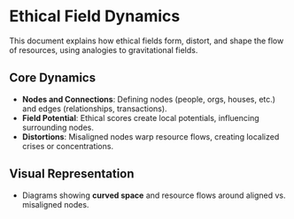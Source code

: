 # Ethical Field Dynamics

This document explains how ethical fields form, distort, and shape the flow of resources, using analogies to
gravitational fields.

## Core Dynamics

- **Nodes and Connections**: Defining nodes (people, orgs, houses, etc.) and edges (relationships, transactions).
- **Field Potential**: Ethical scores create local potentials, influencing surrounding nodes.
- **Distortions**: Misaligned nodes warp resource flows, creating localized crises or concentrations.

## Visual Representation

- Diagrams showing **curved space** and resource flows around aligned vs. misaligned nodes.